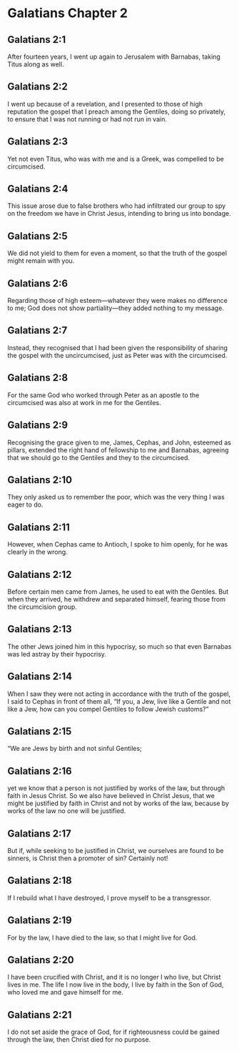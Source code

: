 # Galatians Chapter 2

## Galatians 2:1

After fourteen years, I went up again to Jerusalem with Barnabas, taking Titus along as well.

## Galatians 2:2

I went up because of a revelation, and I presented to those of high reputation the gospel that I preach among the Gentiles, doing so privately, to ensure that I was not running or had not run in vain.

## Galatians 2:3

Yet not even Titus, who was with me and is a Greek, was compelled to be circumcised.

## Galatians 2:4

This issue arose due to false brothers who had infiltrated our group to spy on the freedom we have in Christ Jesus, intending to bring us into bondage.

## Galatians 2:5

We did not yield to them for even a moment, so that the truth of the gospel might remain with you.

## Galatians 2:6

Regarding those of high esteem—whatever they were makes no difference to me; God does not show partiality—they added nothing to my message.

## Galatians 2:7

Instead, they recognised that I had been given the responsibility of sharing the gospel with the uncircumcised, just as Peter was with the circumcised.

## Galatians 2:8

For the same God who worked through Peter as an apostle to the circumcised was also at work in me for the Gentiles.

## Galatians 2:9

Recognising the grace given to me, James, Cephas, and John, esteemed as pillars, extended the right hand of fellowship to me and Barnabas, agreeing that we should go to the Gentiles and they to the circumcised.

## Galatians 2:10

They only asked us to remember the poor, which was the very thing I was eager to do.

## Galatians 2:11

However, when Cephas came to Antioch, I spoke to him openly, for he was clearly in the wrong.

## Galatians 2:12

Before certain men came from James, he used to eat with the Gentiles. But when they arrived, he withdrew and separated himself, fearing those from the circumcision group.

## Galatians 2:13

The other Jews joined him in this hypocrisy, so much so that even Barnabas was led astray by their hypocrisy.

## Galatians 2:14

When I saw they were not acting in accordance with the truth of the gospel, I said to Cephas in front of them all, “If you, a Jew, live like a Gentile and not like a Jew, how can you compel Gentiles to follow Jewish customs?”

## Galatians 2:15

“We are Jews by birth and not sinful Gentiles;

## Galatians 2:16

yet we know that a person is not justified by works of the law, but through faith in Jesus Christ. So we also have believed in Christ Jesus, that we might be justified by faith in Christ and not by works of the law, because by works of the law no one will be justified.

## Galatians 2:17

But if, while seeking to be justified in Christ, we ourselves are found to be sinners, is Christ then a promoter of sin? Certainly not!

## Galatians 2:18

If I rebuild what I have destroyed, I prove myself to be a transgressor.

## Galatians 2:19

For by the law, I have died to the law, so that I might live for God.

## Galatians 2:20

I have been crucified with Christ, and it is no longer I who live, but Christ lives in me. The life I now live in the body, I live by faith in the Son of God, who loved me and gave himself for me.

## Galatians 2:21

I do not set aside the grace of God, for if righteousness could be gained through the law, then Christ died for no purpose.
